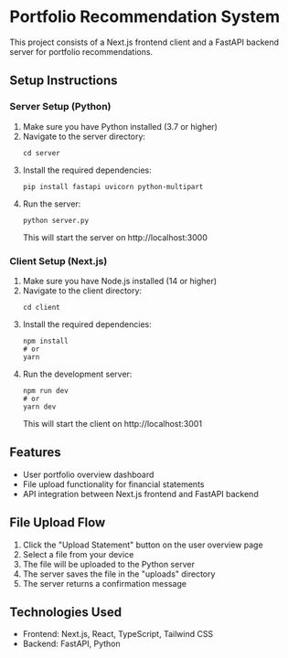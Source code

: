 # Portfolio Recommendation System

This project consists of a Next.js frontend client and a FastAPI backend server for portfolio recommendations.

## Setup Instructions

### Server Setup (Python)

1. Make sure you have Python installed (3.7 or higher)
2. Navigate to the server directory:
   ```
   cd server
   ```
3. Install the required dependencies:
   ```
   pip install fastapi uvicorn python-multipart
   ```
4. Run the server:
   ```
   python server.py
   ```
   This will start the server on http://localhost:3000

### Client Setup (Next.js)

1. Make sure you have Node.js installed (14 or higher)
2. Navigate to the client directory:
   ```
   cd client
   ```
3. Install the required dependencies:
   ```
   npm install
   # or
   yarn
   ```
4. Run the development server:
   ```
   npm run dev
   # or
   yarn dev
   ```
   This will start the client on http://localhost:3001

## Features

- User portfolio overview dashboard
- File upload functionality for financial statements
- API integration between Next.js frontend and FastAPI backend

## File Upload Flow

1. Click the "Upload Statement" button on the user overview page
2. Select a file from your device
3. The file will be uploaded to the Python server
4. The server saves the file in the "uploads" directory
5. The server returns a confirmation message

## Technologies Used

- Frontend: Next.js, React, TypeScript, Tailwind CSS
- Backend: FastAPI, Python 